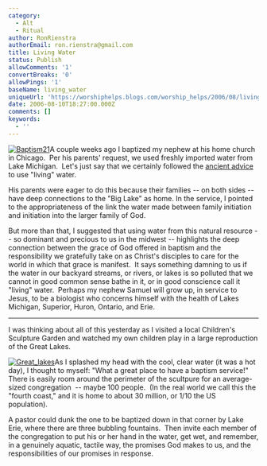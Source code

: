 ```yaml
---
category:
  - Alt
  - Ritual
author: RonRienstra
authorEmail: ron.rienstra@gmail.com
title: Living Water
status: Publish
allowComments: '1'
convertBreaks: '0'
allowPings: '1'
baseName: living_water
uniqueUrl: 'https://worshiphelps.blogs.com/worship_helps/2006/08/living_water.html '
date: 2006-08-10T18:27:00.000Z
comments: []
keywords:
  - ''
---
```

[![Baptism21](https://worshiphelps.blogs.com/worship_helps/images/baptism21.jpg "Baptism21")](http://worshiphelps.blogs.com/.shared/image.html?/photos/uncategorized/baptism21.jpg)A couple weeks ago I baptized my nephew at his home church in Chicago.  Per his parents' request, we used freshly imported water from Lake Michigan.  Let's just say that we certainly followed the [ancient advice](http://www.ccel.org/ccel/schaff/anf07.viii.iii.vii.html) to use "living" water.   

His parents were eager to do this because their families -- on both sides -- have deep connections to the "Big Lake" as home. In the service, I pointed to the appropriateness of the link the water made between family initiation and initiation into the larger family of God. 

But more than that, I suggested that using water from this natural resource -- so dominant and precious to us in the midwest -- highlights the deep connection between the grace of God offered in baptism and the responsibility we gratefully take on as Christ's disciples to care for the world in which that grace is manifest.  It says something damning to us if the water in our backyard streams, or rivers, or lakes is so polluted that we cannot in good common sense bathe in it, or in good conscience call it "living" water.  Perhaps my nephew Samuel will grow up, in service to Jesus, to be a biologist who concerns himself with the health of Lakes Michigan, Superior, Huron, Ontario, and Erie.
***
I was thinking about all of this yesterday as I visited a local Children's Sculpture Garden and watched my own children play in a large reproduction of the Great Lakes.

[![Great_lakes](http://worshiphelps.blogs.com/worship_helps/images/great_lakes.gif "Great_lakes")](http://worshiphelps.blogs.com/.shared/image.html?/photos/uncategorized/great_lakes.gif)As I splashed my head with the cool, clear water (it was a hot day), I thought to myself: "What a great place to have a baptism service!"  There is easily room around the perimeter of the scultpure for an average-sized congregation  -- maybe 100 people.  (In the real world we call this the "fourth coast," and it is home to about 30 million, or 1/10 the US population). 

A pastor could dunk the one to be baptized down in that corner by Lake Erie, where there are three bubbling fountains.  Then invite each member of the congregation to put his or her hand in the water, get wet, and remember, in a genuinely aquatic, tactile way, the promises God makes to us, and the responsibilities of our promises in response.
